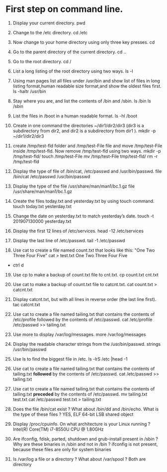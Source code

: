 # First step on command line.
1. Display your current directory. 
pwd

2. Change to the /etc directory.
cd /etc

3. Now change to your home directory using only three key presses.
cd

4. Go to the parent directory of the current directory.
cd ..

5. Go to the root directory.
cd /

6. List a long listing of the root directory using two ways.
ls -l

7. Using man pages list all files under /usr/bin and show list of files in long listing format,human readable size format,and show the oldest files first.
ls  -haltr /usr/bin

8. Stay where you are, and list the contents of /bin and /sbin.
ls /bin
ls /sbin

9. List the files in /boot in a human readable format.
ls -hl /boot

10. Create in one command the directories ~/dir1/dir2/dir3 (dir3 is a subdirectory from dir2, and dir2 is a subdirectory from dir1 ).
mkdir -p ~/dir1/dir2/dir3

11. create /tmp/test-fld folder and /tmp/test-File file and move /tmp/test-File inside /tmp/test-fld. Now remove /tmp/test-fld using two ways.
mkdir -p /tmp/test-fld/
touch /tmp/test-File
mv /tmp/test-File tmp/test-fld/
rm -r /tmp/test-fld

12. Display the type of file of /bin/cat, /etc/passwd and /usr/bin/passwd.
file /bin/cat /etc/passwd /usr/bin/passwd

13. Display the type of the file /usr/share/man/man1/bc.1.gz
file /usr/share/man/man1/bc.1.gz

14. Create the files today.txt and yesterday.txt by using touch command.
touch today.txt yesterday.txt

15. Change the date on yesterday.txt to match yesterday’s date.
touch -t 201907130000 yesterday.txt

16. Display the first 12 lines of /etc/services.
head -12 /etc/services

17. Display the last line of /etc/passwd.
tail -1 /etc/passwd

18. Use cat to create a file named count.txt that looks like this:
"One
Two
Three
Four
Five"
cat > test.txt 
One
Two
Three
Four
Five
+ ctrl d

19. Use cp to make a backup of count.txt file to cnt.txt.
cp count.txt cnt.txt

20. Use cat to make a backup of count.txt file to catcnt.txt.
cat count.txt > catcnt.txt

21. Display catcnt.txt, but with all lines in reverse order (the last line first).
tac catcnt.txt

22. Use cat to create a file named tailing.txt that contains the contents of /etc/profile followed by the contents of /etc/passwd.
cat /etc/profile /etc/passwd >> tailing.txt

23. Use more to display /var/log/messages.
more /var/log/messages

24. Display the readable character strings from the /usr/bin/passwd.
strings /usr/bin/passwd

25. Use ls to find the biggest file in /etc.
ls -lrS /etc |head -1

26.  Use cat to create a file named tailing.txt that contains the contents of tailing.txt **followed** by the contents of /etc/passwd.
cat /etc/passwd >> tailing.txt

27. Use cat to create a file named tailing.txt that contains the contents of tailing.txt **preceded** by the contents of /etc/passwd.
mv tailing.txt test.txt 
cat /etc/passwd test.txt > tailing.txt

28. Does the file /bin/cat exist ? What about /bin/dd and /bin/echo. What is the type of these files ? YES, ELF 64-bit LSB shared object 

29. Display /proc/cpuinfo. On what architecture is your Linux running ?
Intel(R) Core(TM) i7-8550U CPU @ 1.80GHz

30. Are ifconfig, fdisk, parted, shutdown and grub-install present in /sbin ? Why are these binaries in /sbin and not in /bin ?
ifconfig is not present, because these files are only for system binaries

31.  Is /var/log a file or a directory ? What about /var/spool ?
Both are directory

